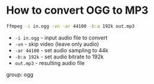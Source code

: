 # How to convert OGG to MP3

```bash
ffmpeg -i in.ogg -vn -ar 44100 -b:a 192k out.mp3
```

- `-i in.ogg` - input audio file to convert
- `-vn` - skip video (leave only audio)
- `-ar 44100` - set audio sampling to 44k
- `-b:a 192k` - set audio bitrate to 192k
- `out.mp3` - resulting audio file

group: ogg


